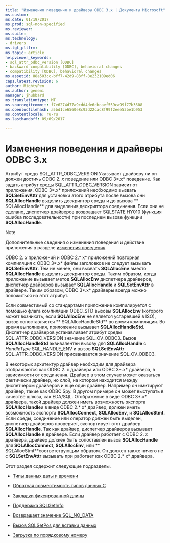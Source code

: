 ```yaml
---
title: "Изменения поведения и драйверы ODBC 3.x | Документы Microsoft"
ms.custom: 
ms.date: 01/19/2017
ms.prod: sql-non-specified
ms.reviewer: 
ms.suite: 
ms.technology:
- drivers
ms.tgt_pltfrm: 
ms.topic: article
helpviewer_keywords:
- sql_attr_odbc_version [ODBC]
- backward compatibility [ODBC], behavioral changes
- compatibility [ODBC], behavioral changes
ms.assetid: 88a503cc-bff7-42d9-83ff-8e232109ed06
caps.latest.revision: 6
author: MightyPen
ms.author: genemi
manager: jhubbard
ms.translationtype: MT
ms.sourcegitcommit: f7e6274d77a9cdd4de6cbcaef559ca99f77b3608
ms.openlocfilehash: a5bd1ce6560e8c93d22cac8f99f2eee53be1b953
ms.contentlocale: ru-ru
ms.lasthandoff: 09/09/2017

---
```

# <a name="behavioral-changes-and-odbc-3x-drivers"></a>Изменения поведения и драйверы ODBC 3.x
Атрибут среды SQL_ATTR_ODBC_VERSION Указывает драйверу ли он должен достичь ODBC 2. *x* поведение или ODBC 3*.x* поведение. Как задать атрибут среды SQL_ATTR_ODBC_VERSION зависит от приложения. ODBC 3*.x* приложений необходимо вызвать **SQLSetEnvAttr** для установки этого атрибута после вызова они **SQLAllocHandle** выделить дескриптор среды и до вызова ** SQLAllocHandle** для выделения дескриптора соединения. Если они не сделано, диспетчер драйверов возвращает SQLSTATE HY010 (функция ошибка последовательности) при последнем вызове функции **SQLAllocHandle**.  
  
> [!NOTE]  
>  Дополнительные сведения о изменения поведения и действие приложения в разделе [изменения поведения](../../../odbc/reference/develop-app/behavioral-changes.md).  
  
 ODBC 2. *x* приложений и ODBC 2.* x* приложений повторная компиляция с ODBC 3*.x* файлы заголовков не следует вызывать **SQLSetEnvAttr**. Тем не менее, они вызвать **SQLAllocEnv** вместо **SQLAllocHandle** выделить дескриптор среды. Таким образом, когда приложение вызывает метод **SQLAllocEnv** диспетчера драйверов, диспетчер драйверов вызывает **SQLAllocHandle** и **SQLSetEnvAttr** в драйвере. Таким образом, ODBC 3*.x* драйверы всегда можно положиться на этот атрибут.  
  
 Если совместимый со стандартами приложение компилируется с помощью флага компиляции ODBC_STD вызовы **SQLAllocEnv** (которого может возникать, если **SQLAllocEnv** не является устаревшей в ISO), вызов сопоставляется ** SQLAllocHandleStd** во время компиляции. Во время выполнения, приложение вызывает **SQLAllocHandleStd**. Диспетчер драйверов устанавливает атрибут среды SQL_ATTR_ODBC_VERSION значение SQL_OV_ODBC3. Вызов **SQLAllocHandleStd** эквивалентен вызову для **SQLAllocHandle** с *HandleType* SQL_HANDLE_ENV и вызов **SQLSetEnvAttr** SQL_ATTR_ODBC_VERSION присваивается значение SQL_OV_ODBC3.  
  
 В некоторых архитектур драйвер необходим для драйвера отображаются как ODBC 2. *x* драйвера или ODBC 3*.x* драйвера, в зависимости от соединения. Драйвер в этом случае может оказаться фактически драйвер, но слой, на котором находится между диспетчером драйверов и еще один драйвер. Например он имитируют драйвер, такие как ODBC Spy. В другом примере он может выступать в качестве шлюза, как EDA/SQL. Отображение в виде ODBC 3*.x* драйвера, такой драйвер должен иметь возможность экспорта **SQLAllocHandle**и в виде ODBC 2.* x* драйвер, должен иметь возможность экспорта **SQLAllocConnect**, **SQLAllocEnv**, и **SQLAllocStmt**. Если среды, соединение или оператор должен быть выделен, диспетчер драйверов проверяет, экспортирует этот драйвер **SQLAllocHandle**. Так как драйвер, диспетчер драйверов вызывает **SQLAllocHandle** в драйвере. Если драйвер работает с ODBC 2. *x* драйвера, драйвер должен быть сопоставлен вызов **SQLAllocHandle** для **SQLAllocConnect**, **SQLAllocEnv**, или ** SQLAllocStmt**соответствующим образом. Он должен также ничего не с **SQLSetEnvAttr** вызывать при работает как ODBC 2.* x* драйвера.  
  
 Этот раздел содержит следующие подразделы.  
  
-   [Типы данных даты и времени](../../../odbc/reference/appendixes/datetime-data-types.md)  
  
-   [Обратная совместимость типов данных C](../../../odbc/reference/appendixes/backward-compatibility-of-c-data-types.md)  
  
-   [Закладки фиксированной длины](../../../odbc/reference/appendixes/fixed-length-bookmarks.md)  
  
-   [Поддержка SQLGetInfo](../../../odbc/reference/appendixes/sqlgetinfo-support.md)  
  
-   [Возвращает значение SQL_NO_DATA](../../../odbc/reference/appendixes/returning-sql-no-data.md)  
  
-   [Вызов SQLSetPos для вставки данных](../../../odbc/reference/appendixes/calling-sqlsetpos-to-insert-data.md)  
  
-   [Загрузка по порядковому номеру](../../../odbc/reference/appendixes/loading-by-ordinal.md)
